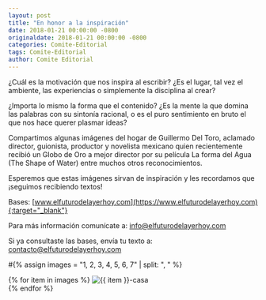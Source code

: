 ```yaml
---
layout: post
title: "En honor a la inspiración"
date: 2018-01-21 00:00:00 -0800
originaldate: 2018-01-21 00:00:00 -0800
categories: Comite-Editorial
tags: Comite-Editorial
author: Comite Editorial
---
```


¿Cuál es la motivación que nos inspira al escribir? ¿Es el lugar, tal vez el ambiente, las experiencias o simplemente la disciplina al crear? 

¿Importa lo mismo la forma que el contenido? ¿Es la mente la que domina las palabras con su sintonía racional, o es el puro sentimiento en bruto el que nos hace querer plasmar ideas? 

Compartimos algunas imágenes del hogar de Guillermo Del Toro, aclamado director, guionista, productor y novelista mexicano quien recientemente recibió un Globo de Oro a mejor director por su película La forma del Agua (The Shape of Water) entre muchos otros reconocimientos. 

Esperemos que estas imágenes sirvan de inspiración y les recordamos que ¡seguimos recibiendo textos! 

Bases: [www.elfuturodelayerhoy.com](https://www.elfuturodelayerhoy.com){:target="_blank"}

Para más información comunícate a: [info@elfuturodelayerhoy.com](mailto:info@elfuturodelayerhoy.com)

Si ya consultaste las bases, envía tu texto a: [contacto@elfuturodelayerhoy.com](mailto:contacto@elfuturodelayerhoy.com)

#{% assign images = "1, 2, 3, 4, 5, 6, 7" | split: ", " %}

{% for item in images %}
  <img src="{{site.baseurl | prepend: site.url}}/assets/{{ item }}.jpg" alt="{{ item }}-casa" /><br />
{% endfor %}
